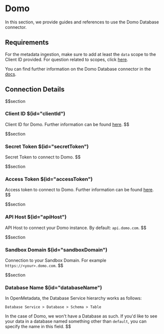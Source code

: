 # Domo

In this section, we provide guides and references to use the Domo Database connector.

## Requirements

For the metadata ingestion, make sure to add at least the `data` scope to the Client ID provided. For question related to scopes, click [here](https://developer.domo.com/docs/authentication/quickstart-5).

You can find further information on the Domo Database connector in the [docs](https://docs.open-metadata.org/connectors/database/domo-database).

## Connection Details

$$section
### Client ID $(id="clientId")

Client ID for Domo. Further information can be found [here](https://docs.open-metadata.org/connectors/database/domo-database/troubleshoot#how-to-find-clientid).
$$

$$section
### Secret Token $(id="secretToken")

Secret Token to connect to Domo.
$$

$$section
### Access Token $(id="accessToken")

Access token to connect to Domo. Further information can be found [here](https://docs.open-metadata.org/connectors/database/domo-database/troubleshoot#where-to-find-accesstoken).
$$

$$section
### API Host $(id="apiHost")

API Host to connect your Domo instance. By default: `api.domo.com`.
$$

$$section
### Sandbox Domain $(id="sandboxDomain")

Connection to your Sandbox Domain. For example `https://<your>.domo.com`.
$$

$$section
### Database Name $(id="databaseName")

In OpenMetadata, the Database Service hierarchy works as follows:

```
Database Service > Database > Schema > Table
```

In the case of Domo, we won't have a Database as such. If you'd like to see your data in a database named something other than `default`, you can specify the name in this field.
$$

